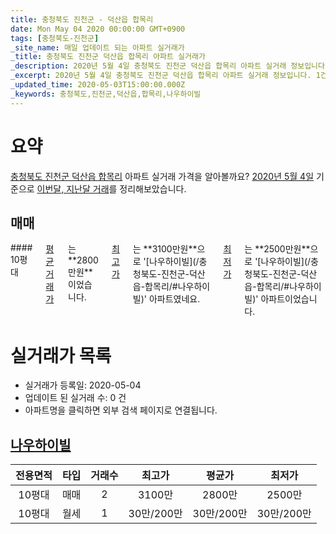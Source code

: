 ```yaml
---
title: 충청북도 진천군 - 덕산읍 합목리
date: Mon May 04 2020 00:00:00 GMT+0900
tags: [충청북도-진천군]
_site_name: 매일 업데이트 되는 아파트 실거래가
_title: 충청북도 진천군 덕산읍 합목리 아파트 실거래가
_description: 2020년 5월 4일 충청북도 진천군 덕산읍 합목리 아파트 실거래 정보입니다. 1건 아파트 정보가 있습니다.
_excerpt: 2020년 5월 4일 충청북도 진천군 덕산읍 합목리 아파트 실거래 정보입니다. 1건 아파트 정보가 있습니다.
_updated_time: 2020-05-03T15:00:00.000Z
_keywords: 충청북도,진천군,덕산읍,합목리,나우하이빌
---
```





# 요약
<ins>충청북도 진천군 덕산읍 합목리</ins> 아파트 실거래 가격을 알아볼까요? <ins>2020년 5월 4일</ins> 기준으로 <ins>이번달, 지난달 거래</ins>를 정리해보았습니다.

## 매매
<div class="container">
<div class="twelve columns" markdown="1">
#### 10평대
<ins>평균 거래가</ins>는 **2800만원**이었습니다. <ins>최고가</ins>는 **3100만원**으로 '[나우하이빌](/충청북도-진천군-덕산읍-합목리/#나우하이빌)' 아파트였네요. <ins>최저가</ins>는 **2500만원**으로 '[나우하이빌](/충청북도-진천군-덕산읍-합목리/#나우하이빌)' 아파트이었습니다.
</div>
</div>



# 실거래가 목록
- 실거래가 등록일: 2020-05-04
- 업데이트 된 실거래 수: 0 건
- 아파트명을 클릭하면 외부 검색 페이지로 연결됩니다.

## [나우하이빌](#나우하이빌)

|전용면적|타입|거래수|최고가|평균가|최저가|
|:---:|:---:|:---:|:---:|:---:|:---:|
|10평대|<span class="deal-type-1">매매</span>|2|3100만|2800만|2500만|
|10평대|<span class="deal-type-3">월세</span>|1|30만/200만|30만/200만|30만/200만|

<br/>



